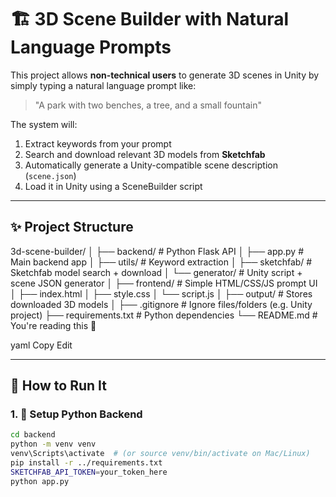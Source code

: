 # 🏗️ 3D Scene Builder with Natural Language Prompts

This project allows **non-technical users** to generate 3D scenes in Unity by simply typing a natural language prompt like:

> "A park with two benches, a tree, and a small fountain"

The system will:
1. Extract keywords from your prompt
2. Search and download relevant 3D models from **Sketchfab**
3. Automatically generate a Unity-compatible scene description (`scene.json`)
4. Load it in Unity using a SceneBuilder script

---

## ✨ Project Structure

3d-scene-builder/
│
├── backend/ # Python Flask API
│ ├── app.py # Main backend app
│ ├── utils/ # Keyword extraction
│ ├── sketchfab/ # Sketchfab model search + download
│ └── generator/ # Unity script + scene JSON generator
│
├── frontend/ # Simple HTML/CSS/JS prompt UI
│ ├── index.html
│ ├── style.css
│ └── script.js
│
├── output/ # Stores downloaded 3D models
│
├── .gitignore # Ignore files/folders (e.g. Unity project)
├── requirements.txt # Python dependencies
└── README.md # You're reading this 🙂

yaml
Copy
Edit

---

## 🚀 How to Run It

### 1. 🔧 Setup Python Backend

```bash
cd backend
python -m venv venv
venv\Scripts\activate  # (or source venv/bin/activate on Mac/Linux)
pip install -r ../requirements.txt
SKETCHFAB_API_TOKEN=your_token_here
python app.py
